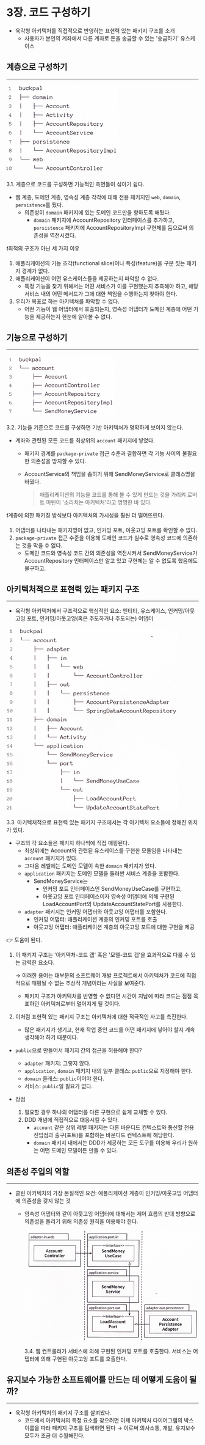 # 3장. 코드 구성하기

- 육각형 아키텍처를 직접적으로 반영하는 표현력 있는 패키지 구조를 소개
    - 사용자가 본인의 계좌에서 다른 계좌로 돈을 송금할 수 있는 '송금하기' 유스케이스

## 계층으로 구성하기

---

![3.1. 계층으로 코드를 구성하면 기능적인 측면들이 섞이기 쉽다.](./image/3/image.png)

3.1. 계층으로 코드를 구성하면 기능적인 측면들이 섞이기 쉽다.

- 웹 계층, 도메인 계층, 영속성 계층 각각에 대해 전용 패키지인 `web`, `domain`, `persistence`를 뒀다.
    - 의존성이 `domain` 패키지에 있는 도메인 코드만을 향하도록 해뒀다.
        - `domain` 패키지에 AccountRepository 인터페이스를 추가하고, `persistence` 패키지에 AccountRepositoryImpl 구현체를 둠으로써 의존성을 역전시켰다.

❗최적의 구조가 아닌 세 가지 이유

1. 애플리케이션의 기능 조각(functional slice)이나 특성(feature)을 구분 짓는 패키지 경계가 없다.
2. 애플리케이션이 어떤 유스케이스들을 제공하는지 파악할 수 없다.
    - 특정 기능을 찾기 위해서는 어떤 서비스가 이를 구현했는지 추측해야 하고, 해당 서비스 내의 어떤 메서드가 그에 대한 책임을 수행하는지 찾아야 한다.
3. 우리가 목표로 하는 아키텍처를 파악할 수 없다.
    - 어떤 기능이 웹 어댑터에서 호출되는지, 영속성 어댑터가 도메인 계층에 어떤 기능을 제공하는지 한눈에 알아볼 수 없다.

## 기능으로 구성하기

---

![3.2. 기능을 기준으로 코드를 구성하면 기반 아키텍처가 명확하게 보이지 않는다.](./image/3/image%201.png)

3.2. 기능을 기준으로 코드를 구성하면 기반 아키텍처가 명확하게 보이지 않는다.

- 계좌와 관련된 모든 코드를 최상위의 `account` 패키지에 넣었다.
    - 패키지 경계를 `package-private` 접근 수준과 결합하면 각 기능 사이의 불필요한 의존성을 방지할 수 있다.
    - AccountService의 책임을 좁히기 위해 SendMoneyService로 클래스명을 바꿨다.
        
        > 애플리케이션의 기능을 코드를 통해 볼 수 있게 만드는 것을 가리켜 로버트 마틴이 '소리치는 아키텍처'라고 명명한 바 있다.
        > 

❗계층에 의한 패키징 방식보다 아키텍처의 가시성을 훨씬 더 떨어뜨린다.

1. 어댑터를 나타내는 패키지명이 없고, 인커밍 포트, 아웃고잉 포트를 확인할 수 없다.
2. `package-private` 접근 수준을 이용해 도메인 코드가 실수로 영속성 코드에 의존하는 것을 막을 수 없다.
    - 도메인 코드와 영속성 코드 간의 의존성을 역전시켜서 SendMoneyService가 AccountRepository 인터페이스만 알고 있고 구현체는 알 수 없도록 했음에도 불구하고.

## 아키텍처적으로 표현력 있는 패키지 구조

---

- 육각형 아키텍처에서 구조적으로 핵심적인 요소: 엔티티, 유스케이스, 인커밍/아웃고잉 포트, 인커밍/아웃고잉(혹은 주도하거나 주도되는) 어댑터

![3.3. 아키텍처적으로 표현력 있는 패키지 구조에서는 각 아키텍처 요소들에 정해진 위치가 있다.](./image/3/image%202.png)

3.3. 아키텍처적으로 표현력 있는 패키지 구조에서는 각 아키텍처 요소들에 정해진 위치가 있다.

- 구조의 각 요소들은 패키지 하나씩에 직접 매핑된다.
    - 최상위에는 Account와 관련된 유스케이스를 구현한 모듈임을 나타내는 `account` 패키지가 있다.
    - 그다음 레벨에는 도메인 모델이 속한 `domain` 패키지가 있다.
    - `application` 패키지는 도메인 모델을 둘러싼 서비스 계층을 포함한다.
        - SendMoneyService는
            - 인커밍 포트 인터페이스인 SendMoneyUseCase를 구현하고,
            - 아웃고잉 포트 인터페이스이자 영속성 어댑터에 의해 구현된 LoadAccountPort와 UpdateAccountStatePort를 사용한다.
    - `adapter` 패키지는 인커밍 어댑터와 아웃고잉 어댑터를 포함한다.
        - 인커밍 어댑터: 애플리케이션 계층의 인커밍 포트를 호출
        - 아웃고잉 어댑터: 애플리케이션 계층의 아웃고잉 포트에 대한 구현을 제공

👉 도움이 된다.

1. 이 패키지 구조는 '아키텍처-코드 갭' 혹은 '모델-코드 갭'을 효과적으로 다룰 수 있는 강력한 요소다.
    
    → 이러한 용어는 대부분의 소프트웨어 개발 프로젝트에서 아키텍처가 코드에 직접적으로 매핑될 수 없는 추상적 개념이라는 사실을 보여준다.
    
    - 패키지 구조가 아키텍처를 반영할 수 없다면 시간이 지남에 따라 코드는 점점 목표하던 아키텍처로부터 멀어지게 될 것이다.
2. 이처럼 표현력 있는 패키지 구조는 아키텍처에 대한 적극적인 사고를 촉진한다.
    - 많은 패키지가 생기고, 현재 작업 중인 코드를 어떤 패키지에 넣어야 할지 계속 생각해야 하기 때문이다.

- `public`으로 만들어서 패키지 간의 접근을 허용해야 한다?
    - `adapter` 패키지: 그렇지 않다.
    - `application`, `domain` 패키지 내의 일부 클래스: `public`으로 지정해야 한다.
    - `domain` 클래스: `public`이어야 한다.
    - 서비스: `public`일 필요가 없다.

- 장점
    1. 필요할 경우 하나의 어댑터를 다른 구현으로 쉽게 교체할 수 있다.
    2. DDD 개념에 직접적으로 대응시킬 수 있다.
        - `account` 같은 상위 레벨 패키지는 다른 바운디드 컨텍스트와 통신할 전용 진입점과 출구(포트)를 포함하는 바운디드 컨텍스트에 해당한다.
        - `domain` 패키지 내에서는 DDD가 제공하는 모든 도구를 이용해 우리가 원하는 어떤 도메인 모델이든 만들 수 있다.

## 의존성 주입의 역할

---

- 클린 아키텍처의 가장 본질적인 요건: 애플리케이션 계층이 인커밍/아웃고잉 어댑터에 의존성을 갖지 않는 것
    - 영속성 어댑터와 같이 아웃고잉 어댑터에 대해서는 제어 흐름의 반대 방향으로 의존성을 돌리기 위해 의존성 원칙을 이용해야 한다.
        
        ![image.png](./image/3/image%203.png)
        
        3.4. 웹 컨트롤러가 서비스에 의해 구현된 인커밍 포트를 호출한다. 서비스는 어댑터에 의해 구현된 아웃고잉 포트를 호출한다.
        

## 유지보수 가능한 소프트웨어를 만드는 데 어떻게 도움이 될까?

---

- 육각형 아키텍처의 패키지 구조를 살펴봤다.
    - 코드에서 아키텍처의 특정 요소를 찾으려면 이제 아키텍처 다이어그램의 박스 이름을 따라 패키지 구조를 탐색하면 된다 → 이로써 의사소통, 개발, 유지보수 모두가 조금 더 수월해진다.
